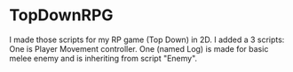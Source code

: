 # TopDownRPG
I made those scripts for my RP game (Top Down) in 2D. I added a 3 scripts: One is Player Movement controller. One (named Log) is made for basic melee enemy
and is inheriting from script "Enemy". 
